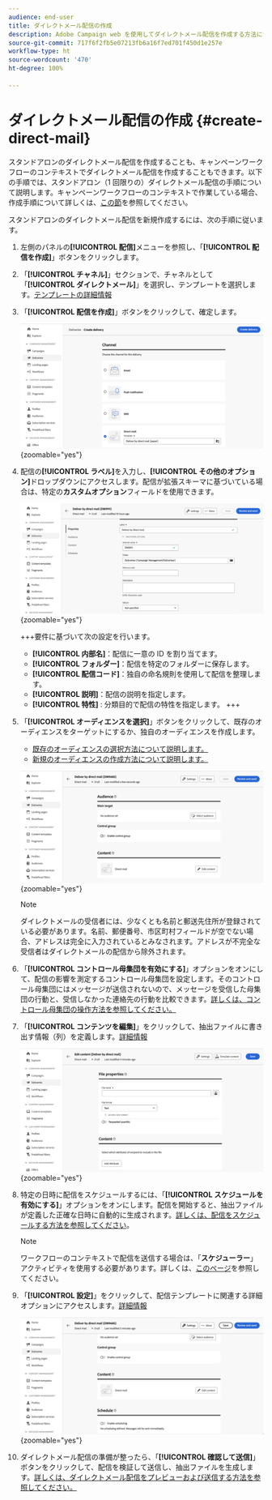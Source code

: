 ```yaml
---
audience: end-user
title: ダイレクトメール配信の作成
description: Adobe Campaign web を使用してダイレクトメール配信を作成する方法について説明します。
source-git-commit: 717f6f2fb5e07213fb6a16f7ed701f450d1e257e
workflow-type: ht
source-wordcount: '470'
ht-degree: 100%

---
```



# ダイレクトメール配信の作成 {#create-direct-mail}

スタンドアロンのダイレクトメール配信を作成することも、キャンペーンワークフローのコンテキストでダイレクトメール配信を作成することもできます。以下の手順では、スタンドアロン（1 回限りの）ダイレクトメール配信の手順について説明します。キャンペーンワークフローのコンテキストで作業している場合、作成手順について詳しくは、[この節](../workflows/activities/channels.md#create-a-delivery-in-a-campaign-workflow)を参照してください。

スタンドアロンのダイレクトメール配信を新規作成するには、次の手順に従います。

1. 左側のパネルの&#x200B;**[!UICONTROL 配信]**&#x200B;メニューを参照し、「**[!UICONTROL 配信を作成]**」ボタンをクリックします。

1. 「**[!UICONTROL チャネル]**」セクションで、チャネルとして「**[!UICONTROL ダイレクトメール]**」を選択し、テンプレートを選択します。[テンプレートの詳細情報](../msg/delivery-template.md)

1. 「**[!UICONTROL 配信を作成]**」ボタンをクリックして、確定します。

   ![](assets/dm-create.png){zoomable=&quot;yes&quot;}

1. 配信の&#x200B;**[!UICONTROL ラベル]**&#x200B;を入力し、**[!UICONTROL その他のオプション]**&#x200B;ドロップダウンにアクセスします。配信が拡張スキーマに基づいている場合は、特定の&#x200B;**カスタムオプション**&#x200B;フィールドを使用できます。

   ![](assets/dm-properties.png){zoomable=&quot;yes&quot;}

   +++要件に基づいて次の設定を行います。
   * **[!UICONTROL 内部名]**：配信に一意の ID を割り当てます。
   * **[!UICONTROL フォルダー]**：配信を特定のフォルダーに保存します。
   * **[!UICONTROL 配信コード]**：独自の命名規則を使用して配信を整理します。
   * **[!UICONTROL 説明]**：配信の説明を指定します。
   * **[!UICONTROL 特性]**  : 分類目的で配信の特性を指定します。
+++

1. 「**[!UICONTROL オーディエンスを選択]**」ボタンをクリックして、既存のオーディエンスをターゲットにするか、独自のオーディエンスを作成します。

   * [既存のオーディエンスの選択方法について説明します。](../audience/add-audience.md)
   * [新規のオーディエンスの作成方法について説明します。](../audience/one-time-audience.md)

   ![](assets/dm-audience.png){zoomable=&quot;yes&quot;}

   >[!NOTE]
   >
   >ダイレクトメールの受信者には、少なくとも名前と郵送先住所が登録されている必要があります。名前、郵便番号、市区町村フィールドが空でない場合、アドレスは完全に入力されているとみなされます。アドレスが不完全な受信者はダイレクトメールの配信から除外されます。

1. 「**[!UICONTROL コントロール母集団を有効にする]**」オプションをオンにして、配信の影響を測定するコントロール母集団を設定します。そのコントロール母集団にはメッセージが送信されないので、メッセージを受信した母集団の行動と、受信しなかった連絡先の行動を比較できます。[詳しくは、コントロール母集団の操作方法を参照してください。](../audience/control-group.md)

1. 「**[!UICONTROL コンテンツを編集]**」をクリックして、抽出ファイルに書き出す情報（列）を定義します。[詳細情報](content-direct-mail.md)

   ![](assets/dm-content.png){zoomable=&quot;yes&quot;}

1. 特定の日時に配信をスケジュールするには、「**[!UICONTROL スケジュールを有効にする]**」オプションをオンにします。配信を開始すると、抽出ファイルが定義した正確な日時に自動的に生成されます。[詳しくは、配信をスケジュールする方法を参照してください](../msg/gs-messages.md#gs-schedule)。

   >[!NOTE]
   >
   >ワークフローのコンテキストで配信を送信する場合は、「**スケジューラー**」アクティビティを使用する必要があります。詳しくは、[このページ](../workflows/activities/scheduler.md)を参照してください。

1. 「**[!UICONTROL 設定]**」をクリックして、配信テンプレートに関連する詳細オプションにアクセスします。[詳細情報](../advanced-settings/delivery-settings.md)

   ![](assets/dm-settings.png){zoomable=&quot;yes&quot;}

1. ダイレクトメール配信の準備が整ったら、「**[!UICONTROL 確認して送信]**」ボタンをクリックして、配信を検証して送信し、抽出ファイルを生成します。[詳しくは、ダイレクトメール配信をプレビューおよび送信する方法を参照してください。](send-direct-mail.md)

